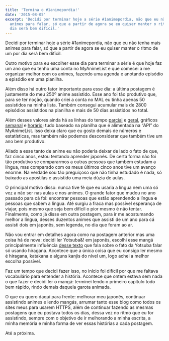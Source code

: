 ```yaml
---
title: 'Termina o #1animepordia!'
date: '2015-08-05'
excerpt: 'Decidi por terminar hoje a série #1animepordia, não que eu não tenha mais
  animes para falar, só que a partir de agora se eu quiser manter o ritmo de um por
  dia será bem difícil.'
---
```




Decidi por terminar hoje a série \#1animepordia, não que eu não tenha
mais animes para falar, só que a partir de agora se eu quiser manter o
ritmo de um por dia será bem difícil.

Outro motivo para eu escolher esse dia para terminar a série é que hoje
faz um ano que eu tenho uma conta no MyAnimeList e que comecei a me
organizar melhor com os animes, fazendo uma agenda e anotando episódio a
episódio em uma planilha.

Além disso há outro fator importante para esse dia: a última postagem é
justamente do meu 250º anime assistido. Esse ano foi tão produtivo que,
para se ter noção, quando criei a conta no MAL eu tinha apenas 50
assistidos na minha lista. Também consegui acumular mais de 2800
episódios assistidos na planilha e mais de 50 dias assistidos no total.

Além desses valores ainda há as linhas do tempo
[parcial](https://qgustavor.github.io/blog/animes/timeline.html) e
[geral](https://qgustavor.github.io/blog/animes/timeline-geral.html), gráficos
[semanal](https://qgustavor.github.io/blog/animes/relatório-semanal.html) e
[horário](https://qgustavor.github.io/blog/animes/relatório-dia-da-semana-horário.html); tudo baseado na
planilha que é alimentada na “API” do MyAnimeList. Isso deixa claro que
eu gosto demais de números e estatísticas, mas também não podemos
desconsiderar que também tive um ano bem produtivo.

Aliado a esse tanto de anime eu não poderia deixar de lado o fato de
que, faz cinco anos, estou tentando aprender japonês. De certa forma não
foi tão produtivo se compararmos a outras pessoas que também estudam a
língua, mas comparado com os meus últimos cinco anos tive um avanço
enorme. Na verdade sou tão preguiçoso que não tinha estudado é nada, só
baixado as apostilas e assistido uma meia dúzia de aulas.

O principal motivo disso: nunca tive fé que eu usaria a língua nem uma
só vez a não ser nas aulas e nos animes. O grande fator que mudou no ano
passado para cá foi: encontrar pessoas que estão aprendendo a língua
**e** pessoas que sabem a língua. Até surgiu a fraca mas possível
esperança de viajar, pois mesmo que seja bem difícil o pior mesmo é não
tentar. Finalmente, como já disse em outra postagem, para ir me
acostumando melhor a língua, desses duzentos animes que assisti de um
ano para cá assisti dois em japonês, sem legenda, no dia que foram ao
ar.

Não vou entrar em detalhes agora como na postagem anterior mas uma coisa
há de nova: decidi ler Yotsuba&! em japonês, escolhi esse mangá
principalmente influência [desse
texto](https://anime.stackexchange.com/a/6412/12824) que fala sobre o
fato da Yotsuba falar só usando hiragana. Acontece que a única coisa que
eu consigo ler mesmo é hiragana, katakana e alguns kanjis do nível um,
logo achei a melhor escolha possível.

Faz um tempo que decidi fazer isso, no início foi difícil por que me
faltava vocabulário para entender a história. Acontece que ontem estava
sem nada o que fazer e decidi ler o mangá: terminei lendo o primeiro
capítulo todo bem rápido, rindo demais daquela garota animada.

O que eu quero daqui para frente: melhorar meu japonês, continuar
assistindo animes e lendo mangás, arrumar tanto esse blog como todos os
sites meus para usarem HTTPS, além de continuar fazendo as mesmas
postagens que eu postava todos os dias, dessa vez no ritmo que eu for
assistindo, sempre com o objetivo de ir melhorando a minha escrita, a
minha memória e minha forma de ver essas histórias a cada postagem.

Até a próxima.



